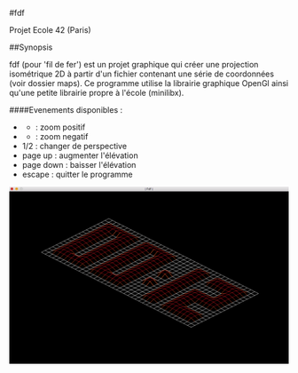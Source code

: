 #fdf
  
Projet Ecole 42 (Paris)
  
##Synopsis
  
fdf (pour 'fil de fer') est un projet graphique qui créer une projection isométrique 2D à partir d'un fichier contenant une série de coordonnées (voir dossier maps). Ce programme utilise la librairie graphique OpenGl ainsi qu'une petite librairie propre à l'école (minilibx).
  
####Evenements disponibles :
* + : zoom positif
* - : zoom negatif
* 1/2 : changer de perspective
* page up : augmenter l'élévation
* page down : baisser l'élévation
* escape : quitter le programme
  
![exemple de rendu](./img/clock.png)
